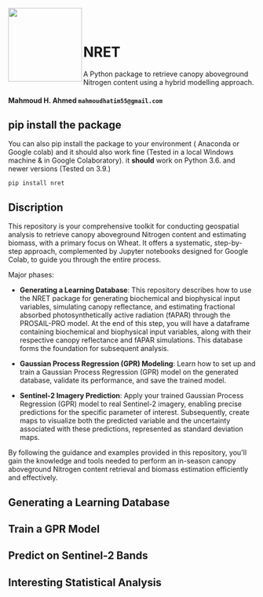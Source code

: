 <p><img src="https://github.com/Mahmoud-H97/NRET/assets/65749493/df15592d-793a-4bc5-adef-373abfbf85f9" style="width:150px; hight:150px;" align="left" />
</p>

<br/>
<br/>




# NRET
A Python package to retrieve canopy aboveground Nitrogen content using a hybrid modelling approach.
#### Mahmoud H. Ahmed ``mahmoudhatim55@gmail.com``

## pip install the package

You can also pip install the package to your environment ( Anaconda or Google colab) and it should also work fine (Tested in a local Windows machine & in Google Colaboratory).
it **should** work on Python 3.6. and newer versions (Tested on 3.9.)

`pip install nret`

## Discription
This repository is your comprehensive toolkit for conducting geospatial analysis to retrieve canopy aboveground Nitrogen content and estimating biomass, with a primary focus on Wheat. It offers a systematic, step-by-step approach, complemented by Jupyter notebooks designed for Google Colab, to guide you through the entire process.

Major phases:

* **Generating a Learning Database**: This repository describes how to use the NRET package for generating biochemical and biophysical input variables, simulating canopy reflectance, and estimating fractional absorbed photosynthetically active radiation (fAPAR) through the PROSAIL-PRO model. At the end of this step, you will have a dataframe containing biochemical and biophysical input variables, along with their respective canopy reflectance and fAPAR simulations. This database forms the foundation for subsequent analysis.

* **Gaussian Process Regression (GPR) Modeling**: Learn how to set up and train a Gaussian Process Regression (GPR) model on the generated database, validate its performance, and save the trained model. 

* **Sentinel-2 Imagery Prediction**: Apply your trained Gaussian Process Regression (GPR) model to real Sentinel-2 imagery, enabling precise predictions for the specific parameter of interest. Subsequently, create maps to visualize both the predicted variable and the uncertainty associated with these predictions, represented as standard deviation maps.

By following the guidance and examples provided in this repository, you'll gain the knowledge and tools needed to perform an in-season canopy aboveground Nitrogen content retrieval and biomass estimation efficiently and effectively. 

## Generating a Learning Database

## Train a GPR Model

## Predict on Sentinel-2 Bands

## Interesting Statistical Analysis

